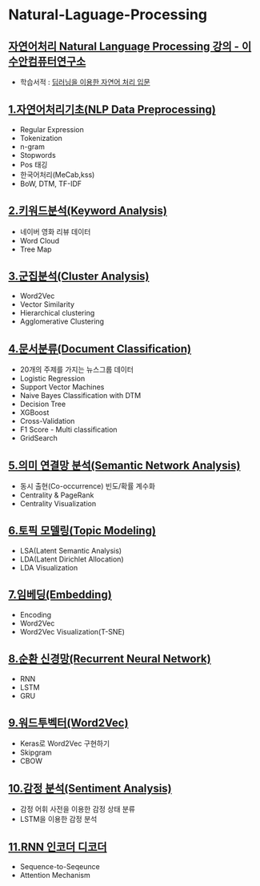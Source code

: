 # Natural-Laguage-Processing
## [자연어처리 Natural Language Processing 강의 - 이수안컴퓨터연구소](https://www.youtube.com/playlist?list=PL7ZVZgsnLwEEoHQAElEPg7l7T6nt25I3N)   
* 학습서적 : [딥러닝을 이용한 자연어 처리 입문](https://wikidocs.net/book/2155)   
  

## [1.자연어처리기초(NLP Data Preprocessing)](https://github.com/gyqls/Natural-Laguage-Processing/blob/main/1.%EC%9E%90%EC%97%B0%EC%96%B4%EC%B2%98%EB%A6%AC%20%EA%B8%B0%EC%B4%88(NLP).ipynb)
* Regular Expression
* Tokenization
* n-gram
* Stopwords
* Pos 태깅
* 한국어처리(MeCab,kss)
* BoW, DTM, TF-IDF
  
## [2.키워드분석(Keyword Analysis)](https://github.com/gyqls/Natural-Laguage-Processing/blob/main/2.%ED%82%A4%EC%9B%8C%EB%93%9C%EB%B6%84%EC%84%9D(Keyword%20Analysis).ipynb)
* 네이버 영화 리뷰 데이터
* Word Cloud
* Tree Map

## [3.군집분석(Cluster Analysis)](https://github.com/gyqls/Natural-Laguage-Processing/blob/main/3.%EA%B5%B0%EC%A7%91%EB%B6%84%EC%84%9D(Cluster%20Analysis).ipynb)
* Word2Vec
* Vector Similarity
* Hierarchical clustering
* Agglomerative Clustering

## [4.문서분류(Document Classification)](https://github.com/gyqls/Natural-Laguage-Processing/blob/main/4.%EB%AC%B8%EC%84%9C%EB%B6%84%EB%A5%98(Document%20Classification).ipynb)
* 20개의 주제를 가지는 뉴스그룹 데이터
* Logistic Regression
* Support Vector Machines
* Naive Bayes Classification with DTM
* Decision Tree
* XGBoost
* Cross-Validation
* F1 Score - Multi classification
* GridSearch

## [5.의미 연결망 분석(Semantic Network Analysis)](https://github.com/gyqls/Natural-Laguage-Processing/blob/main/5.%EC%9D%98%EB%AF%B8%20%EC%97%B0%EA%B2%B0%EB%A7%9D%20%EB%B6%84%EC%84%9D(Semantic%20Network%20Analysis).ipynb)
* 동시 출현(Co-occurrence) 빈도/확률 계수화
* Centrality & PageRank
* Centrality Visualization

## [6.토픽 모델링(Topic Modeling)](https://github.com/gyqls/Natural-Laguage-Processing/blob/main/6.%ED%86%A0%ED%94%BD%20%EB%AA%A8%EB%8D%B8%EB%A7%81(Topic%20Modeling).ipynb)
* LSA(Latent Semantic Analysis)
* LDA(Latent Dirichlet Allocation)
* LDA Visualization

## [7.임베딩(Embedding)](https://github.com/gyqls/Natural-Laguage-Processing/blob/main/7.%EC%9E%84%EB%B2%A0%EB%94%A9(Embedding).ipynb)
* Encoding
* Word2Vec
* Word2Vec Visualization(T-SNE)

## [8.순환 신경망(Recurrent Neural Network)](https://github.com/gyqls/Natural-Laguage-Processing/blob/main/8.%EC%88%9C%ED%99%98%20%EC%8B%A0%EA%B2%BD%EB%A7%9D(Recurrent%20Neural%20Network).ipynb)
* RNN
* LSTM
* GRU

## [9.워드투벡터(Word2Vec)](https://github.com/gyqls/Natural-Laguage-Processing/blob/main/9.%20%EC%BC%80%EB%9D%BC%EC%8A%A4%EB%A1%9C%20Word2Vec%20Skipgram%2C%20CBOW%20%EA%B5%AC%ED%98%84.ipynb)
* Keras로 Word2Vec 구현하기
* Skipgram
* CBOW

## [10.감정 분석(Sentiment Analysis)](https://github.com/gyqls/Natural-Laguage-Processing/blob/main/10.%EA%B0%90%EC%A0%95%20%EB%B6%84%EC%84%9D(Sentiment%20Analysis).ipynb)
* 감정 어휘 사전을 이용한 감정 상태 분류
* LSTM을 이용한 감정 분석

## [11.RNN 인코더 디코더](https://github.com/gyqls/Natural-Laguage-Processing/blob/main/11.RNN%20%EC%9D%B8%EC%BD%94%EB%8D%94%20%EB%94%94%EC%BD%94%EB%8D%94.ipynb)
* Sequence-to-Seqeunce
* Attention Mechanism
